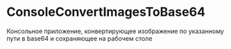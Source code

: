 # ConsoleConvertImagesToBase64
Консольное приложение, конвертирующее изображение по указанному пути в base64 и сохраняющее на рабочем столе
